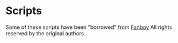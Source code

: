 # Scripts

Some of these scripts have been "borrowed" from [Fanboy](https://github.com/ryanbr/fanboy-adblock/)
All rights reserved by the original authors.
